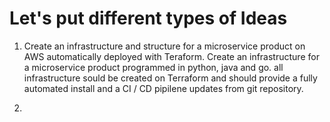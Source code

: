 # Let's put different types of Ideas 
1. Create an infrastructure and structure for a microservice product on AWS automatically deployed with Teraform.
Create an infrastructure for a microservice product programmed in python, java and go. all infrastructure sould be created on Terraform and should provide a fully automated install and a CI / CD pipilene updates from git repository.

2. 
